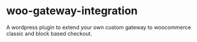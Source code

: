 # woo-gateway-integration
A wordpress plugin to extend your own custom gateway to woocommerce classic and block based checkout.
